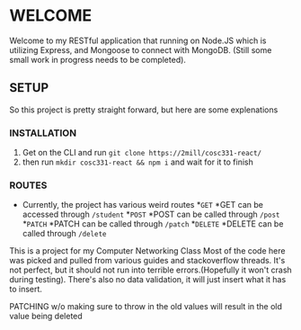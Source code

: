 # WELCOME
Welcome to my RESTful application that running on Node.JS which is utilizing Express, and Mongoose to connect with MongoDB. (Still some small work in progress needs to be completed).

## SETUP
So this project is pretty straight forward, but here are some explenations

### INSTALLATION
1. Get on the CLI and run `git clone https://2mill/cosc331-react/`
2. then run `mkdir cosc331-react && npm i` and wait for it to finish
### ROUTES
* Currently, the project has various weird routes
*`GET`
	*GET can be accessed through `/student`
*`POST`
	*POST can be called through `/post`
*`PATCH`
	*PATCH can be called through `/patch`
*`DELETE`
	*DELETE can be called through `/delete`	

This is a project for my Computer Networking Class
Most of the code here was picked and pulled from various guides and stackoverflow threads.
It's not perfect, but it should not run into terrible errors.(Hopefully it won't crash during testing). There's also no data validation, it will just insert what it has to insert.

PATCHING w/o making sure to throw in the old values will result in the old value being deleted

